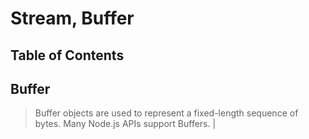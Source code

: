 # Stream, Buffer

## Table of Contents

## Buffer
> Buffer objects are used to represent a fixed-length sequence of bytes. Many Node.js APIs support Buffers. | 
